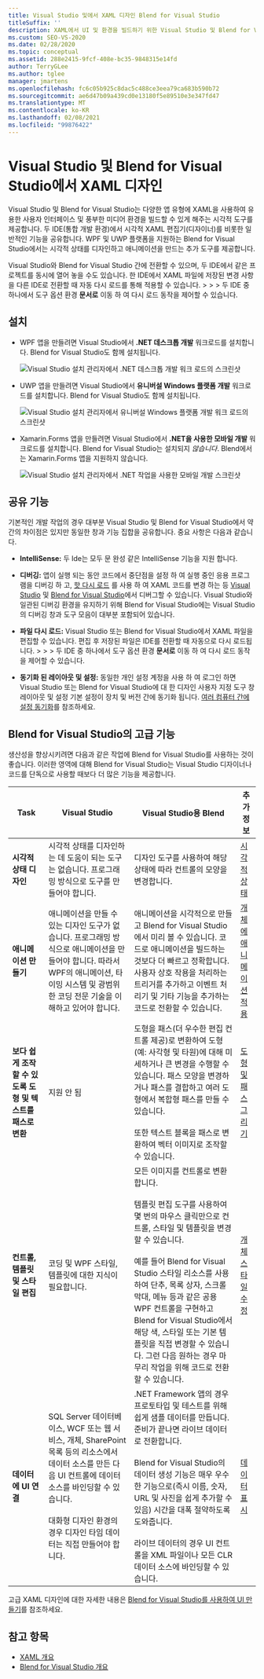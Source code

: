 ```yaml
---
title: Visual Studio 및에서 XAML 디자인 Blend for Visual Studio
titleSuffix: ''
description: XAML에서 UI 및 환경을 빌드하기 위한 Visual Studio 및 Blend for Visual Studio의 시각적 디자인 도구 기능에 대해 알아봅니다.
ms.custom: SEO-VS-2020
ms.date: 02/28/2020
ms.topic: conceptual
ms.assetid: 288e2415-9fcf-408e-bc35-9848315e14fd
author: TerryGLee
ms.author: tglee
manager: jmartens
ms.openlocfilehash: fc6c05b925c8dac5c488ce3eea79ca683b590b72
ms.sourcegitcommit: ae6d47b09a439cd0e13180f5e89510e3e347fd47
ms.translationtype: MT
ms.contentlocale: ko-KR
ms.lasthandoff: 02/08/2021
ms.locfileid: "99876422"
---
```

# <a name="design-xaml-in-visual-studio-and-blend-for-visual-studio"></a>Visual Studio 및 Blend for Visual Studio에서 XAML 디자인

Visual Studio 및 Blend for Visual Studio는 다양한 앱 유형에 XAML을 사용하여 유용한 사용자 인터페이스 및 풍부한 미디어 환경을 빌드할 수 있게 해주는 시각적 도구를 제공합니다. 두 IDE(통합 개발 환경)에서 시각적 XAML 편집기(디자이너)를 비롯한 일반적인 기능을 공유합니다. WPF 및 UWP 플랫폼을 지원하는 Blend for Visual Studio에서는 시각적 상태를 디자인하고 애니메이션을 만드는 추가 도구를 제공합니다.

Visual Studio와 Blend for Visual Studio 간에 전환할 수 있으며, 두 IDE에서 같은 프로젝트를 동시에 열어 놓을 수도 있습니다. 한 IDE에서 XAML 파일에 저장된 변경 사항을 다른 IDE로 전환할 때 자동 다시 로드를 통해 적용할 수 있습니다.   >    >    >  두 IDE 중 하나에서 도구 옵션 환경 **문서로** 이동 하 여 다시 로드 동작을 제어할 수 있습니다.

## <a name="installation"></a>설치

- WPF 앱을 만들려면 Visual Studio에서 **.NET 데스크톱 개발** 워크로드를 설치합니다. Blend for Visual Studio도 함께 설치됩니다.

     ![Visual Studio 설치 관리자에서 .NET 데스크톱 개발 워크 로드의 스크린샷](../xaml-tools/media/dotnet-desktop-dev-workload.png)

- UWP 앱을 만들려면 Visual Studio에서 **유니버설 Windows 플랫폼 개발** 워크로드를 설치합니다. Blend for Visual Studio도 함께 설치됩니다.

     ![Visual Studio 설치 관리자에서 유니버설 Windows 플랫폼 개발 워크 로드의 스크린샷](../xaml-tools/media/uwp-workload.png)

- Xamarin.Forms 앱을 만들려면 Visual Studio에서 **.NET을 사용한 모바일 개발** 워크로드를 설치합니다. Blend for Visual Studio는 설치되지 *않습니다*. Blend에서는 Xamarin.Forms 앱을 지원하지 않습니다.

     ![Visual Studio 설치 관리자에서 .NET 작업을 사용한 모바일 개발 스크린샷](../xaml-tools/media/mobile-dev-dotnet-workload.png)

## <a name="shared-capabilities"></a>공유 기능

기본적인 개발 작업의 경우 대부분 Visual Studio 및 Blend for Visual Studio에서 약간의 차이점은 있지만 동일한 창과 기능 집합을 공유합니다. 중요 사항은 다음과 같습니다.

- **IntelliSense:** 두 Ide는 모두 문 완성 같은 IntelliSense 기능을 지원 합니다.

- **디버깅:** 앱이 실행 되는 동안 코드에서 중단점을 설정 하 여 실행 중인 응용 프로그램을 디버깅 하 고, [핫 다시 로드](../xaml-tools/xaml-hot-reload.md) 를 사용 하 여 XAML 코드를 변경 하는 등 [Visual Studio](inspect-xaml-properties-while-debugging.md) 및 [Blend for Visual Studio](../xaml-tools/debug-xaml-in-blend.md)에서 디버그할 수 있습니다. Visual Studio와 일관된 디버깅 환경을 유지하기 위해 Blend for Visual Studio에는 Visual Studio의 디버깅 창과 도구 모음이 대부분 포함되어 있습니다.

- **파일 다시 로드:** Visual Studio 또는 Blend for Visual Studio에서 XAML 파일을 편집할 수 있습니다. 편집 후 저장된 파일은 IDE를 전환할 때 자동으로 다시 로드됩니다.   >    >    >  두 IDE 중 하나에서 도구 옵션 환경 **문서로** 이동 하 여 다시 로드 동작을 제어할 수 있습니다.

- **동기화 된 레이아웃 및 설정:** 동일한 개인 설정 계정을 사용 하 여 로그인 하면 Visual Studio 또는 Blend for Visual Studio에 대 한 디자인 사용자 지정 도구 창 레이아웃 및 설정 기본 설정이 장치 및 버전 간에 동기화 됩니다. [여러 컴퓨터 간에 설정 동기화](../ide/synchronized-settings-in-visual-studio.md)를 참조하세요.

## <a name="advanced-capabilities-in-blend-for-visual-studio"></a>Blend for Visual Studio의 고급 기능

생산성을 향상시키려면 다음과 같은 작업에 Blend for Visual Studio를 사용하는 것이 좋습니다. 이러한 영역에 대해 Blend for Visual Studio는 Visual Studio 디자이너나 코드를 단독으로 사용할 때보다 더 많은 기능을 제공합니다.

| Task | Visual Studio | Visual Studio용 Blend | 추가 정보 |
| - | - | - | - |
| **시각적 상태 디자인** | 시각적 상태를 디자인하는 데 도움이 되는 도구는 없습니다. 프로그래밍 방식으로 도구를 만들어야 합니다. | 디자인 도구를 사용하여 해당 상태에 따라 컨트롤의 모양을 변경합니다. | [시각적 상태](modify-the-style-of-objects-in-blend.md#visual-states) |
| **애니메이션 만들기** |애니메이션을 만들 수 있는 디자인 도구가 없습니다. 프로그래밍 방식으로 애니메이션을 만들어야 합니다. 따라서 WPF의 애니메이션, 타이밍 시스템 및 광범위한 코딩 전문 기술을 이해하고 있어야 합니다.|애니메이션을 시각적으로 만들고 Blend for Visual Studio에서 미리 볼 수 있습니다. 코드로 애니메이션을 빌드하는 것보다 더 빠르고 정확합니다. 사용자 상호 작용을 처리하는 트리거를 추가하고 이벤트 처리기 및 기타 기능을 추가하는 코드로 전환할 수 있습니다.|[개체에 애니메이션 적용](../xaml-tools/animate-objects-in-xaml-designer.md)|
|**보다 쉽게 조작할 수 있도록 도형 및 텍스트를 패스로 변환**|지원 안 됨|도형을 패스(더 우수한 편집 컨트롤 제공)로 변환하여 도형(예: 사각형 및 타원)에 대해 미세하거나 큰 변경을 수행할 수 있습니다. 패스 모양을 변경하거나 패스를 결합하고 여러 도형에서 복합형 패스를 만들 수 있습니다.<br /><br />또한 텍스트 블록을 패스로 변환하여 벡터 이미지로 조작할 수 있습니다.|[도형 및 패스 그리기](../xaml-tools/draw-shapes-and-paths.md)|
|**컨트롤, 템플릿 및 스타일 편집**|코딩 및 WPF 스타일, 템플릿에 대한 지식이 필요합니다.|모든 이미지를 컨트롤로 변환합니다.<br /><br />템플릿 편집 도구를 사용하여 몇 번의 마우스 클릭만으로 컨트롤, 스타일 및 템플릿을 변경할 수 있습니다.<br /><br />예를 들어 Blend for Visual Studio 스타일 리소스를 사용하여 단추, 목록 상자, 스크롤 막대, 메뉴 등과 같은 공용 WPF 컨트롤을 구현하고 Blend for Visual Studio에서 해당 색, 스타일 또는 기본 템플릿을 직접 변경할 수 있습니다. 그런 다음 원하는 경우 마무리 작업을 위해 코드로 전환할 수 있습니다.|[개체 스타일 수정](modify-the-style-of-objects-in-blend.md)|
|**데이터에 UI 연결**|SQL Server 데이터베이스, WCF 또는 웹 서비스, 개체, SharePoint 목록 등의 리소스에서 데이터 소스를 만든 다음 UI 컨트롤에 데이터 소스를 바인딩할 수 있습니다.<br /><br />대화형 디자인 환경의 경우 디자인 타임 데이터는 직접 만들어야 합니다.|.NET Framework 앱의 경우 프로토타입 및 테스트를 위해 쉽게 샘플 데이터를 만듭니다. 준비가 끝나면 라이브 데이터로 전환합니다.<br /><br />Blend for Visual Studio의 데이터 생성 기능은 매우 우수한 기능으로(즉시 이름, 숫자, URL 및 사진을 쉽게 추가할 수 있음) 시간을 대폭 절약하도록 도와줍니다.<br /><br />라이브 데이터의 경우 UI 컨트롤을 XML 파일이나 모든 CLR 데이터 소스에 바인딩할 수 있습니다.|[데이터 표시](display-data-in-blend.md)|

고급 XAML 디자인에 대한 자세한 내용은 [Blend for Visual Studio를 사용하여 UI 만들기](../xaml-tools/creating-a-ui-by-using-blend-for-visual-studio.md)를 참조하세요.

## <a name="see-also"></a>참고 항목

- [XAML 개요](xaml-overview.md)
- [Blend for Visual Studio 개요](creating-a-ui-by-using-blend-for-visual-studio.md)

